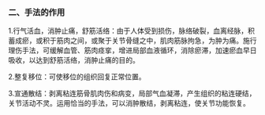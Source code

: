 ### 二、手法的作用

1.行气活血，消肿止痛，舒筋活络：由于人体受到损伤，脉络破裂，血离经脉，积蓄成瘀，或积于筋肉之间，或聚于关节骨缝之中，肌肉筋脉拘急，为肿为痛。施行理伤手法，可缓解血管、筋肉痉挛，增进局部血液循环，消除瘀滞，加速瘀血早日吸收，以达到舒筋活络，消肿止痛的目的。

2.整复移位：可使移位的组织回复正常位置。

3.宣通散结：剥离粘连筋骨肌肉伤和病变，局部气血凝滞，产生组织的粘连硬结，关节活动不灵。运用恰当的手法，可以消肿散结，剥离粘连，使关节功能恢复。
